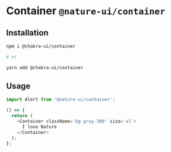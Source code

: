 # Container `@nature-ui/container`

## Installation

```sh
npm i @chakra-ui/container

# or

yarn add @chakra-ui/container
```

## Usage

```js
import Alert from '@nature-ui/container';

() => {
  return (
    <Container className='bg-gray-300' size='xl'>
      I love Nature
    </Container>
  );
};
```
